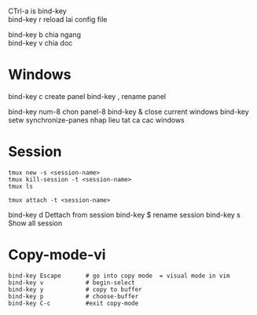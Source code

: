 #
CTrl-a is bind-key  
bind-key r reload lai config file         

bind-key b chia ngang     
bind-key v chia doc         

# Windows
bind-key c create panel
bind-key , rename panel

bind-key num-8 chon panel-8
bind-key & close current windows
bind-key <Ctrl s> setw synchronize-panes nhap lieu tat ca cac windows


# Session

```
tmux new -s <session-name>
tmux kill-session -t <session-name>
tmux ls

tmux attach -t <session-name>
```
bind-key d Dettach from session
bind-key $ rename session
bind-key s Show all session

# Copy-mode-vi  
```
bind-key Escape       # go into copy mode  = visual mode in vim   
bind-key v            # begin-select   
bind-key y            # copy to buffer   
bind-key p            # choose-buffer   
bind-key C-c          #exit copy-mode   
```
